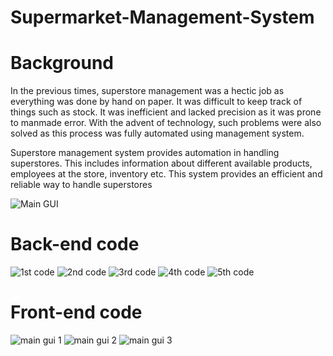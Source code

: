 # Supermarket-Management-System

# Background

In the previous times, superstore management was a hectic job as everything was done by hand on paper. It was difficult to keep track of things such as stock. It was inefficient and lacked precision as it was prone to manmade error. With the advent of technology, such problems were also solved as this process was fully automated using management system.


Superstore management system provides automation in handling superstores. This includes information about different available products, employees at the store, inventory etc. This system provides an efficient and reliable way to handle superstores


![Main GUI](https://user-images.githubusercontent.com/93051673/157383106-a3ee353f-0ffc-446b-b137-17fcec640291.png)


# Back-end code

![1st code](https://user-images.githubusercontent.com/93051673/157383992-a7b40651-7ab0-41de-99c6-aa785edc3a8e.png)
![2nd code](https://user-images.githubusercontent.com/93051673/157384006-cd9c26a1-0587-4ad7-a7ca-798a4afa3ff2.png)
![3rd code](https://user-images.githubusercontent.com/93051673/157384015-a292dc5e-1905-4024-9faf-5778da85493f.png)
![4th code](https://user-images.githubusercontent.com/93051673/157384018-90df26f3-17bd-4905-a384-bd0c78b0ce14.png)
![5th code](https://user-images.githubusercontent.com/93051673/157384023-e5cbfa5e-81e6-42d0-a113-b973a680c17e.png)

# Front-end code

![main gui 1](https://user-images.githubusercontent.com/93051673/157385066-5fd0f837-d362-470d-a510-81e1455b8a0e.PNG)
![main gui 2](https://user-images.githubusercontent.com/93051673/157385075-f391e60c-966c-4837-9b45-cbb8d4d83f99.PNG)
![main gui 3](https://user-images.githubusercontent.com/93051673/157385084-a66c008b-1ece-403d-937f-e0fe1db70c33.PNG)
